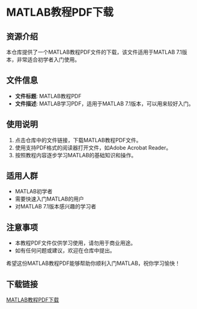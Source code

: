 # MATLAB教程PDF下载

## 资源介绍

本仓库提供了一个MATLAB教程PDF文件的下载，该文件适用于MATLAB 7.1版本，非常适合初学者入门使用。

## 文件信息

- **文件标题**: MATLAB教程PDF
- **文件描述**: MATLAB学习PDF，适用于MATLAB 7.1版本，可以用来较好入门。

## 使用说明

1. 点击仓库中的文件链接，下载MATLAB教程PDF文件。
2. 使用支持PDF格式的阅读器打开文件，如Adobe Acrobat Reader。
3. 按照教程内容逐步学习MATLAB的基础知识和操作。

## 适用人群

- MATLAB初学者
- 需要快速入门MATLAB的用户
- 对MATLAB 7.1版本感兴趣的学习者

## 注意事项

- 本教程PDF文件仅供学习使用，请勿用于商业用途。
- 如有任何问题或建议，欢迎在仓库中提出。

希望这份MATLAB教程PDF能够帮助你顺利入门MATLAB，祝你学习愉快！

## 下载链接

[MATLAB教程PDF下载](https://pan.quark.cn/s/ee9e9bef6b54)